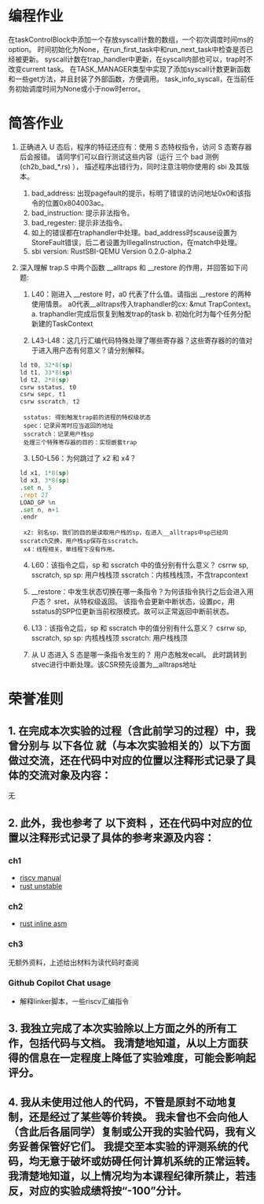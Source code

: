  # 编程作业

在taskControlBlock中添加一个存放syscall计数的数组，一个初次调度时间ms的option。
时间初始化为None，在run_first_task中和run_next_task中检查是否已经被更新。
syscall计数在trap_handler中更新，在syscall内部也可以，trap时不改变current task。
在TASK_MANAGER类型中实现了添加syscall计数更新函数和一些get方法，并且封装了外部函数，方便调用。
task_info_syscall，在当前任务初始调度时间为None或小于now时error。

# 简答作业

1. 正确进入 U 态后，程序的特征还应有：使用 S 态特权指令，访问 S 态寄存器后会报错。 请同学们可以自行测试这些内容（运行 三个 bad 测例 (ch2b_bad_*.rs) ）， 描述程序出错行为，同时注意注明你使用的 sbi 及其版本。
    1. bad_address: 出现pagefault的提示，标明了错误的访问地址0x0和该指令的位置0x804003ac。
    2. bad_instruction: 提示非法指令。
    3. bad_regester: 提示非法指令。
    4. 如上的错误都在traphandler中处理。bad_address时scause设置为StoreFault错误，后二者设置为IllegalInstruction，在match中处理。
    5. sbi version: RustSBI-QEMU Version 0.2.0-alpha.2

2. 深入理解 trap.S 中两个函数 __alltraps 和 __restore 的作用，并回答如下问题:

    1. L40：刚进入 __restore 时，a0 代表了什么值。请指出 __restore 的两种使用情景。
        a0代表__alltraps传入traphandler的cx: &mut TrapContext。
        a. traphandler完成后恢复到触发trap的task
        b. 初始化时为每个任务分配新建的TaskContext

    2. L43-L48：这几行汇编代码特殊处理了哪些寄存器？这些寄存器的的值对于进入用户态有何意义？请分别解释。
    ```asm
    ld t0, 32*8(sp)
    ld t1, 33*8(sp)
    ld t2, 2*8(sp)
    csrw sstatus, t0
    csrw sepc, t1
    csrw sscratch, t2
    ```
        sstatus: 得到触发trap前的进程的特权级状态
        spec：记录异常时应当返回的地址
        sscratch：记录用户栈sp
        处理三个特殊寄存器的目的：实现嵌套trap

    3. L50-L56：为何跳过了 x2 和 x4？
    ```asm
    ld x1, 1*8(sp)
    ld x3, 3*8(sp)
    .set n, 5
    .rept 27
    LOAD_GP %n
    .set n, n+1
    .endr
    ```
        x2: 别名sp，我们的目的是读取用户栈的sp，在进入__alltraps中sp已经同sscratch交换，用户栈sp保存在sscratch。
        x4：线程相关，单线程下没有作用。

    4. L60：该指令之后，sp 和 sscratch 中的值分别有什么意义？
    csrrw sp, sscratch, sp
        sp: 用户栈栈顶
        sscratch：内核栈栈顶，不含trapcontext

    5. __restore：中发生状态切换在哪一条指令？为何该指令执行之后会进入用户态？
        sret，从特权级返回。
        该指令会更新中断状态，设置pc，用sstatus的SPP位更新当前权限模式。故可以正常返回中断前状态。

    6. L13：该指令之后，sp 和 sscratch 中的值分别有什么意义？
    csrrw sp, sscratch, sp
        sp: 内核栈栈顶
        sscratch: 用户栈栈顶

    7. 从 U 态进入 S 态是哪一条指令发生的？
        用户态触发ecall。
        此时跳转到stvec进行中断处理。该CSR预先设置为__alltraps地址

# 荣誉准则

## 1. 在完成本次实验的过程（含此前学习的过程）中，我曾分别与 以下各位 就（与本次实验相关的）以下方面做过交流，还在代码中对应的位置以注释形式记录了具体的交流对象及内容：

无

## 2. 此外，我也参考了 以下资料 ，还在代码中对应的位置以注释形式记录了具体的参考来源及内容：

### ch1
- [riscv manual](https://github.com/riscv-non-isa/riscv-asm-manual/blob/master/riscv-asm.md)
- [rust unstable](https://doc.rust-lang.org/unstable-book)

### ch2
- [rust inline asm](https://doc.rust-lang.org/nightly/rust-by-example/unsafe/asm.html)

### ch3
无额外资料，上述给出材料为读代码时查阅

### Github Copilot Chat usage
- 解释linker脚本，一些riscv汇编指令

## 3. 我独立完成了本次实验除以上方面之外的所有工作，包括代码与文档。 我清楚地知道，从以上方面获得的信息在一定程度上降低了实验难度，可能会影响起评分。

## 4. 我从未使用过他人的代码，不管是原封不动地复制，还是经过了某些等价转换。 我未曾也不会向他人（含此后各届同学）复制或公开我的实验代码，我有义务妥善保管好它们。 我提交至本实验的评测系统的代码，均无意于破坏或妨碍任何计算机系统的正常运转。 我清楚地知道，以上情况均为本课程纪律所禁止，若违反，对应的实验成绩将按“-100”分计。